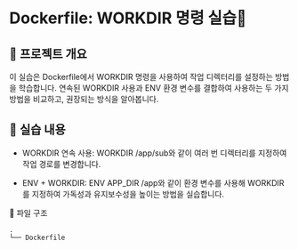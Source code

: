 # Dockerfile: WORKDIR 명령 실습📝
## 📖 프로젝트 개요
이 실습은 Dockerfile에서 WORKDIR 명령을 사용하여 작업 디렉터리를 설정하는 방법을 학습합니다. 연속된 WORKDIR 사용과 ENV 환경 변수를 결합하여 사용하는 두 가지 방법을 비교하고, 권장되는 방식을 알아봅니다.

## 🚀 실습 내용
+ WORKDIR 연속 사용: WORKDIR /app/sub와 같이 여러 번 디렉터리를 지정하여 작업 경로를 변경합니다.

+ ENV + WORKDIR: ENV APP_DIR /app와 같이 환경 변수를 사용해 WORKDIR를 지정하여 가독성과 유지보수성을 높이는 방법을 실습합니다.

📁 파일 구조
```
.
└── Dockerfile
```
